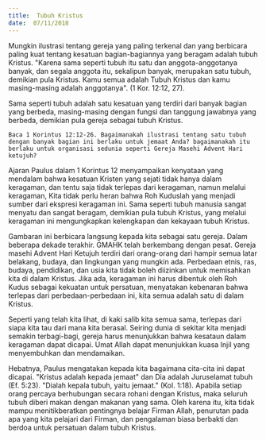 ```yaml
---
title:  Tubuh Kristus
date:  07/11/2018
---
```


Mungkin ilustrasi tentang gereja yang paling terkenal dan yang berbicara paling kuat tentang kesatuan bagian-bagiannya yang beragam adalah tubuh Kristus. "Karena sama seperti tubuh itu satu dan anggota-anggotanya banyak, dan segala anggota itu, sekalipun banyak, merupakan satu tubuh, demikian pula Kristus. Kamu semua adalah Tubuh Kristus dan kamu masing-masing adalah anggotanya". (1 Kor. 12:12, 27).

Sama seperti tubuh adalah satu kesatuan yang terdiri dari banyak bagian yang berbeda, masing-masing dengan fungsi dan tanggung jawabnya yang berbeda, demikian pula gereja sebagai tubuh Kristus.

`Baca 1 Korintus 12:12-26. Bagaimanakah ilustrasi tentang satu tubuh dengan banyak bagian ini berlaku untuk jemaat Anda? bagaimanakah itu berlaku untuk organisasi sedunia seperti Gereja Masehi Advent Hari ketujuh?`

Ajaran Paulus dalam 1 Korintus 12 menyampaikan kenyataan yang mendalam bahwa kesatuan Kristen yang sejati tidak hanya dalam keragaman, dan tentu saja tidak terlepas dari keragaman, namun melalui keragaman, Kita tidak perlu heran bahwa Roh Kuduslah yang menjadi sumber dari ekspresi keragaman ini. Sama seperti tubuh manusia sangat menyatu dan sangat beragam, demikian pula tubuh Kristus, yang melalui keragaman ini mengungkapkan kelengkapan dan kekayaan tubuh Kristus.

Gambaran ini berbicara langsung kepada kita sebagai satu gereja. Dalam beberapa dekade terakhir. GMAHK telah berkembang dengan pesat. Gereja masehi Advent Hari Ketujuh terdiri dari orang-orang dari hampir semua latar belakang, budaya, dan lingkungan yang mungkin ada. Perbedaan etnis, ras, budaya, pendidikan, dan usia kita tidak boleh diizinkan untuk memisahkan kita di dalam Kristus. Jika ada, keragaman ini harus dibentuk oleh Roh Kudus sebagai kekuatan untuk persatuan, menyatakan kebenaran bahwa terlepas dari perbedaan-perbedaan ini, kita semua adalah satu di dalam Kristus.

Seperti yang telah kita lihat, di kaki salib kita semua sama, terlepas dari siapa kita tau dari mana kita berasal. Seiring dunia di sekitar kita menjadi semakin terbagi-bagi, gereja harus menunjukkan bahwa kesataun dalam keragaman dapat dicapai. Umat Allah dapat menunjukkan kuasa Injil yang menyembuhkan dan mendamaikan.

Hebatnya, Paulus mengatakan kepada kita bagaimana cita-cita ini dapat dicapai. "Kristus adalah kepada jemaat" dan Dia adalah Juruselamat tubuh (Ef. 5:23). "Dialah kepala tubuh, yaitu jemaat." (Kol. 1:18). Apabila setiap orang percaya berhubungan secara rohani dengan Kristus, maka seluruh tubuh diberi makan dengan makanan yang sama. Oleh karena itu, kita tidak mampu menitikberatkan pentingnya belajar Firman Allah, penurutan pada apa yang kita pelajari dari Firman, dan pengalaman biasa berbakti dan berdoa untuk persatuan dalam tubuh Kristus.